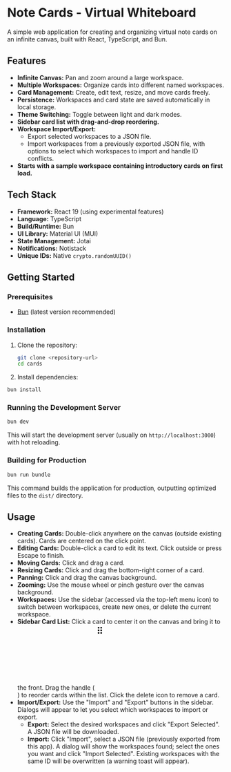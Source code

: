 # Note Cards - Virtual Whiteboard

A simple web application for creating and organizing virtual note cards on an infinite canvas, built with React, TypeScript, and Bun.

## Features

*   **Infinite Canvas:** Pan and zoom around a large workspace.
*   **Multiple Workspaces:** Organize cards into different named workspaces.
*   **Card Management:** Create, edit text, resize, and move cards freely.
*   **Persistence:** Workspaces and card state are saved automatically in local storage.
*   **Theme Switching:** Toggle between light and dark modes.
*   **Sidebar card list with drag-and-drop reordering.**
*   **Workspace Import/Export:**
    *   Export selected workspaces to a JSON file.
    *   Import workspaces from a previously exported JSON file, with options to select which workspaces to import and handle ID conflicts.
*   **Starts with a sample workspace containing introductory cards on first load.**

## Tech Stack

*   **Framework:** React 19 (using experimental features)
*   **Language:** TypeScript
*   **Build/Runtime:** Bun
*   **UI Library:** Material UI (MUI)
*   **State Management:** Jotai
*   **Notifications:** Notistack
*   **Unique IDs:** Native `crypto.randomUUID()`

## Getting Started

### Prerequisites

*   [Bun](https://bun.sh) (latest version recommended)

### Installation

1.  Clone the repository:
    ```bash
    git clone <repository-url>
    cd cards
    ```
2.  Install dependencies:
```bash
bun install
```

### Running the Development Server

```bash
bun dev
```

This will start the development server (usually on `http://localhost:3000`) with hot reloading.

### Building for Production

```bash
bun run bundle
```

This command builds the application for production, outputting optimized files to the `dist/` directory.

## Usage

*   **Creating Cards:** Double-click anywhere on the canvas (outside existing cards). Cards are centered on the click point.
*   **Editing Cards:** Double-click a card to edit its text. Click outside or press Escape to finish.
*   **Moving Cards:** Click and drag a card.
*   **Resizing Cards:** Click and drag the bottom-right corner of a card.
*   **Panning:** Click and drag the canvas background.
*   **Zooming:** Use the mouse wheel or pinch gesture over the canvas background.
*   **Workspaces:** Use the sidebar (accessed via the top-left menu icon) to switch between workspaces, create new ones, or delete the current workspace.
*   **Sidebar Card List:** Click a card to center it on the canvas and bring it to the front. Drag the handle (<svg><path d="M11 18c0 1.1-.9 2-2 2s-2-.9-2-2 .9-2 2-2 2 .9 2 2zm-2-8c-1.1 0-2 .9-2 2s.9 2 2 2 2-.9 2-2-.9-2-2-2zm0-6c-1.1 0-2 .9-2 2s.9 2 2 2 2-.9 2-2-.9-2-2-2zm6 4c1.1 0 2-.9 2-2s-.9-2-2-2-2 .9-2 2 .9 2 2 2zm0 2c-1.1 0-2 .9-2 2s.9 2 2 2 2-.9 2-2-.9-2-2-2zm0 6c-1.1 0-2 .9-2 2s.9 2 2 2 2-.9 2-2-.9-2-2-2z"/></svg>) to reorder cards within the list. Click the delete icon to remove a card.
*   **Import/Export:** Use the "Import" and "Export" buttons in the sidebar. Dialogs will appear to let you select which workspaces to import or export.
    *   **Export:** Select the desired workspaces and click "Export Selected". A JSON file will be downloaded.
    *   **Import:** Click "Import", select a JSON file (previously exported from this app). A dialog will show the workspaces found; select the ones you want and click "Import Selected". Existing workspaces with the same ID will be overwritten (a warning toast will appear).
